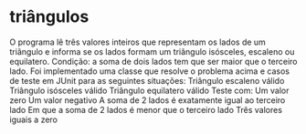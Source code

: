 # triângulos

O programa lê três valores inteiros que representam os lados de um triângulo e informa se os lados formam um triângulo isósceles, escaleno ou
equilatero. Condição: a soma de dois lados tem que ser maior que o terceiro lado.
Foi implementado uma classe que resolve o problema acima e casos de teste em JUnit para as seguintes situações:
Triângulo escaleno válido
Triângulo isósceles válido
Triângulo equilatero válido
Teste com:
Um valor zero
Um valor negativo
A soma de 2 lados é exatamente igual ao terceiro lado
Em que a soma de 2 lados é menor que o terceiro lado
Três valores iguais a zero
